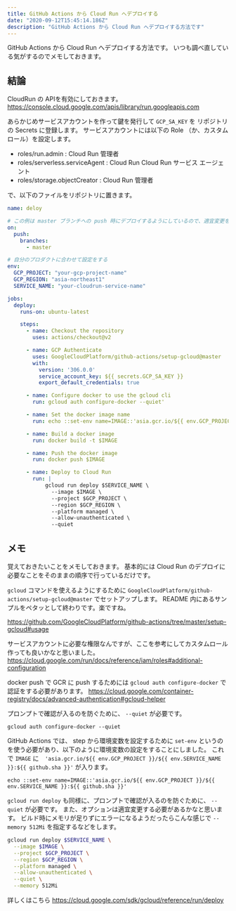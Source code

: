 ```yaml
---
title: GitHub Actions から Cloud Run へデプロイする
date: "2020-09-12T15:45:14.186Z"
description: "GitHub Actions から Cloud Run へデプロイする方法です"
---
```


GitHub Actions から Cloud Run へデプロイする方法です。
いつも調べ直している気がするのでメモしておきます。

## 結論

CloudRun の APIを有効にしておきます。
https://console.cloud.google.com/apis/library/run.googleapis.com

あらかじめサービスアカウントを作って鍵を発行して `GCP_SA_KEY` を リポジトリの Secrets に登録します。
サービスアカウントには以下の Role （か、カスタムロール）を設定します。

- roles/run.admin : Cloud Run 管理者
- roles/serverless.serviceAgent	: Cloud Run Cloud Run サービス エージェント
- roles/storage.objectCreator	: Cloud Run 管理者

で、以下のファイルをリポジトリに置きます。

```yaml:title=.github/workflow/deploy.yml
name: deloy

# この例は master ブランチへの push 時にデプロイするようにしているので、適宜変更をする
on: 
  push:
    branches:
      - master

# 自分のプロダクトに合わせて設定をする
env:
  GCP_PROJECT: "your-gcp-project-name"
  GCP_REGION: "asia-northeast1"
  SERVICE_NAME: "your-cloudrun-service-name"

jobs:
  deploy:
    runs-on: ubuntu-latest

    steps:
      - name: Checkout the repository
        uses: actions/checkout@v2

      - name: GCP Authenticate
        uses: GoogleCloudPlatform/github-actions/setup-gcloud@master
        with:
          version: '306.0.0'
          service_account_key: ${{ secrets.GCP_SA_KEY }}
          export_default_credentials: true

      - name: Configure docker to use the gcloud cli
        run: gcloud auth configure-docker --quiet'

      - name: Set the docker image name
        run: echo ::set-env name=IMAGE::'asia.gcr.io/${{ env.GCP_PROJECT }}/${{ env.SERVICE_NAME }}:${{ github.sha }}'

      - name: Build a docker image
        run: docker build -t $IMAGE

      - name: Push the docker image
        run: docker push $IMAGE

      - name: Deploy to Cloud Run
        run: |
            gcloud run deploy $SERVICE_NAME \
              --image $IMAGE \
              --project $GCP_PROJECT \
              --region $GCP_REGION \
              --platform managed \
              --allow-unauthenticated \
              --quiet
```


## メモ

覚えておきたいことをメモしておきます。
基本的には Cloud Run のデプロイに必要なことをそのままの順序で行っているだけです。

`gcloud` コマンドを使えるようにするために `GoogleCloudPlatform/github-actions/setup-gcloud@master` でセットアップします。
README 内にあるサンプルをペタッとして終わりです。楽ですね。

https://github.com/GoogleCloudPlatform/github-actions/tree/master/setup-gcloud#usage

サービスアカウントに必要な権限なんですが、ここを参考にしてカスタムロール作っても良いかなと思いました。
https://cloud.google.com/run/docs/reference/iam/roles#additional-configuration

docker push で GCR に push するためには `gcloud auth configure-docker` で認証をする必要があります。
https://cloud.google.com/container-registry/docs/advanced-authentication#gcloud-helper

プロンプトで確認が入るのを防ぐために、 `--quiet` が必要です。

```
gcloud auth configure-docker --quiet
```

GitHub Actions では、 step から環境変数を設定するために `set-env` というのを使う必要があり、以下のように環境変数の設定をすることにしました。
これで `IMAGE` に　`'asia.gcr.io/${{ env.GCP_PROJECT }}/${{ env.SERVICE_NAME }}:${{ github.sha }}'` が入ります。

```
echo ::set-env name=IMAGE::'asia.gcr.io/${{ env.GCP_PROJECT }}/${{ env.SERVICE_NAME }}:${{ github.sha }}'
```

`gcloud run deploy` も同様に、プロンプトで確認が入るのを防ぐために、 `--quiet` が必要です。
また、オプションは適宜変更する必要があるかなと思います。
ビルド時にメモリが足りずにエラーになるようだったらこんな感じで `--memory 512Mi` を指定するなどをします。


```sh
gcloud run deploy $SERVICE_NAME \
  --image $IMAGE \
  --project $GCP_PROJECT \
  --region $GCP_REGION \
  --platform managed \
  --allow-unauthenticated \
  --quiet \
  --memory 512Mi
```

詳しくはこちら
https://cloud.google.com/sdk/gcloud/reference/run/deploy
